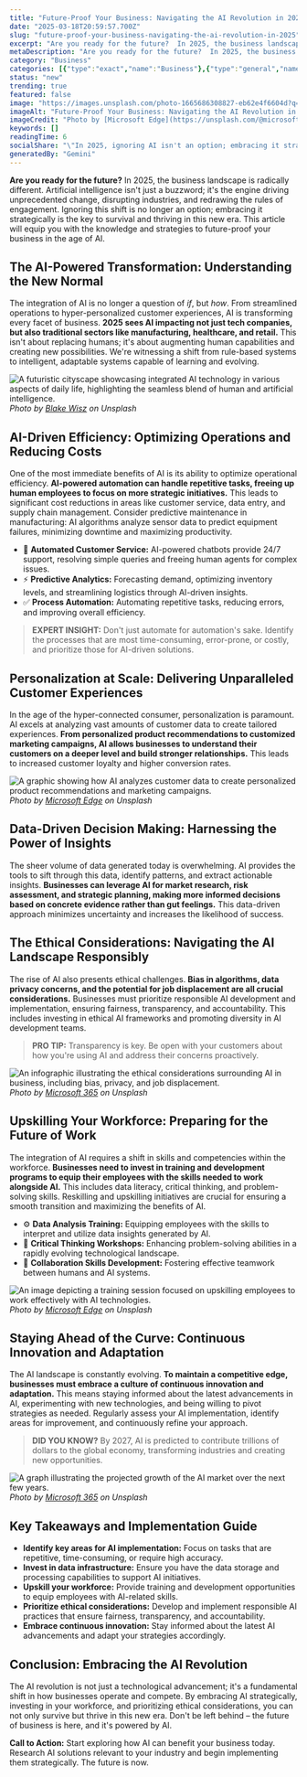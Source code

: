 ```yaml
---
title: "Future-Proof Your Business: Navigating the AI Revolution in 2025"
date: "2025-03-18T20:59:57.700Z"
slug: "future-proof-your-business-navigating-the-ai-revolution-in-2025"
excerpt: "Are you ready for the future?  In 2025, the business landscape is radically different.  Artificial intelligence isn't just a buzzword; it's the engine driving unprecedented change, disrupting industries, and redrawing the rules of engagement.  Ignoring this shift is no longer an option; embracing it strategically is the key to survival and thriving in this new era. This article will equip you with the knowledge and strategies to future-proof your business in the age of AI."
metaDescription: "Are you ready for the future?  In 2025, the business landscape is radically different.  Artificial intelligence isn't just a buzzword; it's the engine driv..."
category: "Business"
categories: [{"type":"exact","name":"Business"},{"type":"general","name":"Finance"},{"type":"medium","name":"Investment Banking"},{"type":"specific","name":"Mergers Acquisitions"},{"type":"niche","name":"Leveraged Buyouts"}]
status: "new"
trending: true
featured: false
image: "https://images.unsplash.com/photo-1665686308827-eb62e4f6604d?q=85&w=1200&fit=max&fm=webp&auto=compress"
imageAlt: "Future-Proof Your Business: Navigating the AI Revolution in 2025"
imageCredit: "Photo by [Microsoft Edge](https://unsplash.com/@microsoftedge) on Unsplash"
keywords: []
readingTime: 6
socialShare: "\"In 2025, ignoring AI isn't an option; embracing it strategically is the key to thriving. The future of business is AI-powered, and those who adapt will lead.\""
generatedBy: "Gemini"
---
```




**Are you ready for the future?**  In 2025, the business landscape is radically different.  Artificial intelligence isn't just a buzzword; it's the engine driving unprecedented change, disrupting industries, and redrawing the rules of engagement.  Ignoring this shift is no longer an option; embracing it strategically is the key to survival and thriving in this new era. This article will equip you with the knowledge and strategies to future-proof your business in the age of AI.

## The AI-Powered Transformation: Understanding the New Normal

The integration of AI is no longer a question of *if*, but *how*.  From streamlined operations to hyper-personalized customer experiences, AI is transforming every facet of business.  **2025 sees AI impacting not just tech companies, but also traditional sectors like manufacturing, healthcare, and retail.**  This isn't about replacing humans; it's about augmenting human capabilities and creating new possibilities.  We're witnessing a shift from rule-based systems to intelligent, adaptable systems capable of learning and evolving.

![A futuristic cityscape showcasing integrated AI technology in various aspects of daily life, highlighting the seamless blend of human and artificial intelligence.](https://images.unsplash.com/photo-1556740772-1a741367b93e?q=85&w=1200&fit=max&fm=webp&auto=compress)
*Photo by [Blake Wisz](https://unsplash.com/@blakewisz) on Unsplash*

## AI-Driven Efficiency: Optimizing Operations and Reducing Costs

One of the most immediate benefits of AI is its ability to optimize operational efficiency.  **AI-powered automation can handle repetitive tasks, freeing up human employees to focus on more strategic initiatives.**  This leads to significant cost reductions in areas like customer service, data entry, and supply chain management.  Consider predictive maintenance in manufacturing: AI algorithms analyze sensor data to predict equipment failures, minimizing downtime and maximizing productivity.

* 🔑 **Automated Customer Service:** AI-powered chatbots provide 24/7 support, resolving simple queries and freeing human agents for complex issues.
* ⚡ **Predictive Analytics:** Forecasting demand, optimizing inventory levels, and streamlining logistics through AI-driven insights.
* ✅ **Process Automation:** Automating repetitive tasks, reducing errors, and improving overall efficiency.

> **EXPERT INSIGHT:**  Don't just automate for automation's sake.  Identify the processes that are most time-consuming, error-prone, or costly, and prioritize those for AI-driven solutions.

## Personalization at Scale: Delivering Unparalleled Customer Experiences

In the age of the hyper-connected consumer, personalization is paramount.  AI excels at analyzing vast amounts of customer data to create tailored experiences.  **From personalized product recommendations to customized marketing campaigns, AI allows businesses to understand their customers on a deeper level and build stronger relationships.** This leads to increased customer loyalty and higher conversion rates.

![A graphic showing how AI analyzes customer data to create personalized product recommendations and marketing campaigns.](https://images.unsplash.com/photo-1665686310934-8fab52b3821b?q=85&w=1200&fit=max&fm=webp&auto=compress)
*Photo by [Microsoft Edge](https://unsplash.com/@microsoftedge) on Unsplash*

## Data-Driven Decision Making: Harnessing the Power of Insights

The sheer volume of data generated today is overwhelming. AI provides the tools to sift through this data, identify patterns, and extract actionable insights.  **Businesses can leverage AI for market research, risk assessment, and strategic planning, making more informed decisions based on concrete evidence rather than gut feelings.** This data-driven approach minimizes uncertainty and increases the likelihood of success.

## The Ethical Considerations: Navigating the AI Landscape Responsibly

The rise of AI also presents ethical challenges.  **Bias in algorithms, data privacy concerns, and the potential for job displacement are all crucial considerations.** Businesses must prioritize responsible AI development and implementation, ensuring fairness, transparency, and accountability. This includes investing in ethical AI frameworks and promoting diversity in AI development teams.

> **PRO TIP:**  Transparency is key.  Be open with your customers about how you're using AI and address their concerns proactively.

![An infographic illustrating the ethical considerations surrounding AI in business, including bias, privacy, and job displacement.](https://images.unsplash.com/photo-1664575599618-8f6bd76fc670?q=85&w=1200&fit=max&fm=webp&auto=compress)
*Photo by [Microsoft 365](https://unsplash.com/@microsoft365) on Unsplash*

## Upskilling Your Workforce: Preparing for the Future of Work

The integration of AI requires a shift in skills and competencies within the workforce.  **Businesses need to invest in training and development programs to equip their employees with the skills needed to work alongside AI.** This includes data literacy, critical thinking, and problem-solving skills.  Reskilling and upskilling initiatives are crucial for ensuring a smooth transition and maximizing the benefits of AI.

* ⚙️ **Data Analysis Training:** Equipping employees with the skills to interpret and utilize data insights generated by AI.
* 🧠 **Critical Thinking Workshops:** Enhancing problem-solving abilities in a rapidly evolving technological landscape.
* 🤝 **Collaboration Skills Development:** Fostering effective teamwork between humans and AI systems.

![An image depicting a training session focused on upskilling employees to work effectively with AI technologies.](https://images.unsplash.com/photo-1665686308827-eb62e4f6604d?q=85&w=1200&fit=max&fm=webp&auto=compress)
*Photo by [Microsoft Edge](https://unsplash.com/@microsoftedge) on Unsplash*

## Staying Ahead of the Curve: Continuous Innovation and Adaptation

The AI landscape is constantly evolving.  **To maintain a competitive edge, businesses must embrace a culture of continuous innovation and adaptation.**  This means staying informed about the latest advancements in AI, experimenting with new technologies, and being willing to pivot strategies as needed.  Regularly assess your AI implementation, identify areas for improvement, and continuously refine your approach.

> **DID YOU KNOW?** By 2027, AI is predicted to contribute trillions of dollars to the global economy, transforming industries and creating new opportunities.

![A graph illustrating the projected growth of the AI market over the next few years.](https://images.unsplash.com/photo-1664575599730-0814817939de?q=85&w=1200&fit=max&fm=webp&auto=compress)
*Photo by [Microsoft 365](https://unsplash.com/@microsoft365) on Unsplash*

## Key Takeaways and Implementation Guide

* **Identify key areas for AI implementation:** Focus on tasks that are repetitive, time-consuming, or require high accuracy.
* **Invest in data infrastructure:**  Ensure you have the data storage and processing capabilities to support AI initiatives.
* **Upskill your workforce:**  Provide training and development opportunities to equip employees with AI-related skills.
* **Prioritize ethical considerations:**  Develop and implement responsible AI practices that ensure fairness, transparency, and accountability.
* **Embrace continuous innovation:**  Stay informed about the latest AI advancements and adapt your strategies accordingly.

## Conclusion: Embracing the AI Revolution

The AI revolution is not just a technological advancement; it's a fundamental shift in how businesses operate and compete.  By embracing AI strategically, investing in your workforce, and prioritizing ethical considerations, you can not only survive but thrive in this new era.  Don't be left behind – the future of business is here, and it's powered by AI.

**Call to Action:** Start exploring how AI can benefit your business today.  Research AI solutions relevant to your industry and begin implementing them strategically. The future is now.



<div class="reading-progress-container">
  <div id="reading-progress" class="reading-progress"></div>
</div>

